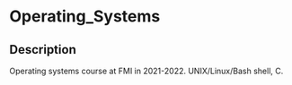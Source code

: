 # Operating_Systems

## Description
Operating systems course at FMI in 2021-2022.
UNIX/Linux/Bash shell, C.
